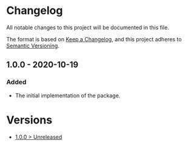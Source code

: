 # Changelog
All notable changes to this project will be documented in this file.

The format is based on [Keep a Changelog](https://keepachangelog.com/en/1.0.0/),
and this project adheres to [Semantic Versioning](https://semver.org/spec/v2.0.0.html).

## 1.0.0 - 2020-10-19

### Added
- The initial implementation of the package.

# Versions
- [1.0.0 > Unreleased](https://github.com/grizz-it/php-ast-generator/compare/1.0.0...HEAD)
